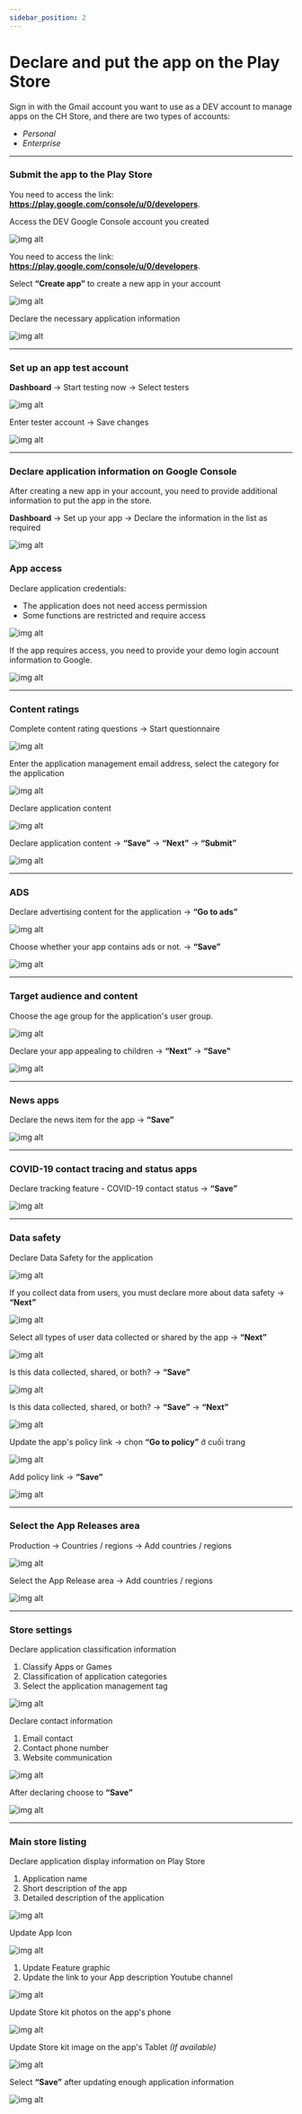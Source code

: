 ```yaml
---
sidebar_position: 2
---
```


# Declare and put the app on the Play Store

Sign in with the Gmail account you want to use as a DEV account to manage apps on the CH Store, and there are two types of accounts:
- *Personal*
- *Enterprise*

---
### Submit the app to the Play Store ###

You need to access the link: **https://play.google.com/console/u/0/developers**.

Access the DEV Google Console account you created

![img alt](/img/publish-app/Android/declare-android-04.jpg)

You need to access the link: **https://play.google.com/console/u/0/developers**.

Select **“Create app”** to create a new app in your account

![img alt](/img/publish-app/Android/declare-android-05.jpg)

Declare the necessary application information

![img alt](/img/publish-app/Android/declare-android-06.jpg)

---
### Set up an app test account ###

**Dashboard** -> Start testing now -> Select testers

![img alt](/img/publish-app/Android/declare-android-07.jpg)

Enter tester account -> Save changes

![img alt](/img/publish-app/Android/declare-android-08.jpg)

---
### Declare application information on Google Console ###

After creating a new app in your account, you need to provide additional information to put the app in the store.

**Dashboard** -> Set up your app -> Declare the information in the list as required

![img alt](/img/publish-app/Android/declare-android-09.jpg)

### App access ###

Declare application credentials:
- The application does not need access permission
- Some functions are restricted and require access

![img alt](/img/publish-app/Android/declare-android-10.jpg)

If the app requires access, you need to provide your demo login account information to Google.

![img alt](/img/publish-app/Android/declare-android-11.jpg)

---
### Content ratings ###

Complete content rating questions -> Start questionnaire

![img alt](/img/publish-app/Android/declare-android-12.jpg)

Enter the application management email address, select the category for the application

![img alt](/img/publish-app/Android/declare-android-13.jpg)

Declare application content

![img alt](/img/publish-app/Android/declare-android-14.jpg)

Declare application content -> **“Save”** -> **“Next”** -> **“Submit”**

![img alt](/img/publish-app/Android/declare-android-15.jpg)

---
### ADS ###

Declare advertising content for the application -> **“Go to ads”**

![img alt](/img/publish-app/Android/declare-android-16.jpg)

Choose whether your app contains ads or not. -> **“Save”**

![img alt](/img/publish-app/Android/declare-android-17.jpg)

---
### Target audience and content ###

Choose the age group for the application's user group.

![img alt](/img/publish-app/Android/declare-android-18.jpg)

Declare your app appealing to children -> **“Next”** -> **“Save"**

![img alt](/img/publish-app/Android/declare-android-19.jpg)

---
### News apps ###

Declare the news item for the app -> **“Save”**

![img alt](/img/publish-app/Android/declare-android-20.jpg)

---
### COVID-19 contact tracing and status apps ###

Declare tracking feature - COVID-19 contact status -> **“Save”**

![img alt](/img/publish-app/Android/declare-android-21.jpg)

---
### Data safety ###

Declare Data Safety for the application

![img alt](/img/publish-app/Android/declare-android-22.jpg)

If you collect data from users, you must declare more about data safety -> **“Next”**

![img alt](/img/publish-app/Android/declare-android-23.jpg)

Select all types of user data collected or shared by the app -> **“Next”**

![img alt](/img/publish-app/Android/declare-android-24.jpg)

Is this data collected, shared, or both? -> **“Save”**

![img alt](/img/publish-app/Android/declare-android-25.jpg)

Is this data collected, shared, or both? -> **“Save”** -> **“Next”**

![img alt](/img/publish-app/Android/declare-android-26.jpg)

Update the app's policy link -> chọn **“Go to policy”** ở cuối trang

![img alt](/img/publish-app/Android/declare-android-27.jpg)

Add policy link -> **“Save”**

![img alt](/img/publish-app/Android/declare-android-28.jpg)

---
### Select the App Releases area ###

Production -> Countries / regions -> Add countries / regions

![img alt](/img/publish-app/Android/declare-android-29.jpg)

Select the App Release area -> Add countries / regions

![img alt](/img/publish-app/Android/declare-android-30.jpg)

---
### Store settings ###

Declare application classification information
1. Classify Apps or Games
2. Classification of application categories
3. Select the application management tag

![img alt](/img/publish-app/Android/declare-android-31.jpg)

Declare contact information
1. Email contact
2. Contact phone number
3. Website communication

![img alt](/img/publish-app/Android/declare-android-32.jpg)

After declaring choose to **“Save”**

![img alt](/img/publish-app/Android/declare-android-33.jpg)

---
### Main store listing ###

Declare application display information on Play Store
1. Application name
2. Short description of the app
3. Detailed description of the application

![img alt](/img/publish-app/Android/declare-android-34.jpg)

Update App Icon

![img alt](/img/publish-app/Android/declare-android-35.jpg)

1. Update Feature graphic
2. Update the link to your App description Youtube channel

![img alt](/img/publish-app/Android/declare-android-36.jpg)

Update Store kit photos on the app's phone

![img alt](/img/publish-app/Android/declare-android-37.jpg)

Update Store kit image on the app's Tablet *(If available)*

![img alt](/img/publish-app/Android/declare-android-38.jpg)

Select **“Save”** after updating enough application information

![img alt](/img/publish-app/Android/declare-android-39.jpg)
